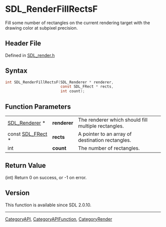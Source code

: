 # SDL_RenderFillRectsF

Fill some number of rectangles on the current rendering target with the drawing color at subpixel precision.

## Header File

Defined in [SDL_render.h](https://github.com/libsdl-org/SDL/blob/SDL2/include/SDL_render.h)

## Syntax

```c
int SDL_RenderFillRectsF(SDL_Renderer * renderer,
                         const SDL_FRect * rects,
                         int count);
```

## Function Parameters

|                                |              |                                                     |
| ------------------------------ | ------------ | --------------------------------------------------- |
| [SDL_Renderer](SDL_Renderer) * | **renderer** | The renderer which should fill multiple rectangles. |
| const [SDL_FRect](SDL_FRect) * | **rects**    | A pointer to an array of destination rectangles.    |
| int                            | **count**    | The number of rectangles.                           |

## Return Value

(int) Return 0 on success, or -1 on error.

## Version

This function is available since SDL 2.0.10.





----
[CategoryAPI](CategoryAPI), [CategoryAPIFunction](CategoryAPIFunction), [CategoryRender](CategoryRender)

